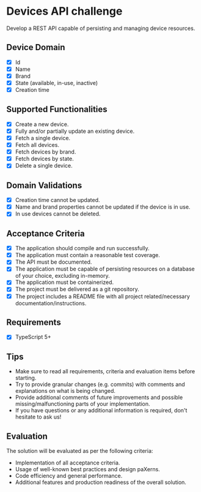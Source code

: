 # Devices API challenge

Develop a REST API capable of persisting and managing device resources.

## Device Domain

- [x] Id
- [x] Name
- [x] Brand
- [x] State (available, in-use, inactive)
- [x] Creation time

## Supported Functionalities

- [x] Create a new device.
- [x] Fully and/or partially update an existing device.
- [x] Fetch a single device.
- [x] Fetch all devices.
- [x] Fetch devices by brand.
- [x] Fetch devices by state.
- [x] Delete a single device.

## Domain Validations

- [x] Creation time cannot be updated.
- [x] Name and brand properties cannot be updated if the device is in use.
- [x] In use devices cannot be deleted.

## Acceptance Criteria

- [x] The application should compile and run successfully.
- [x] The application must contain a reasonable test coverage.
- [x] The API must be documented.
- [x] The application must be capable of persisting resources on a database of your choice, excluding in-memory.
- [x] The application must be containerized.
- [x] The project must be delivered as a git repository.
- [x] The project includes a README file with all project related/necessary documentation/instructions.

## Requirements

- [x] TypeScript 5+

## Tips

- Make sure to read all requirements, criteria and evaluation items before starting.
- Try to provide granular changes (e.g. commits) with comments and explanations on what is being changed.
- Provide additional comments of future improvements and possible missing/malfunctioning parts of your implementation.
- If you have questions or any additional information is required, don't hesitate to ask us!

## Evaluation

The solution will be evaluated as per the following criteria:

- Implementation of all acceptance criteria.
- Usage of well-known best practices and design paXerns.
- Code efficiency and general performance.
- Additional features and production readiness of the overall solution.
